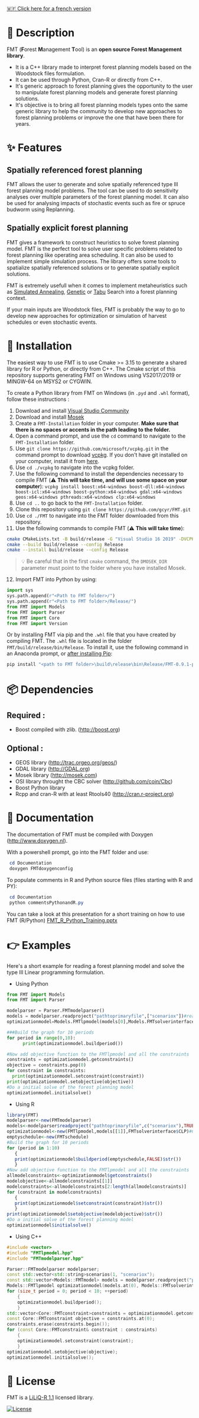 [🇼🇫 Click here for a french version](README.fr.md)

# 📑 Description

FMT (**F**orest **M**anagement **T**ool) is an **open source Forest Management library**.

- It is a C++ library made to interpret forest planning models based on the Woodstock files formulation. 
- It can be used through Python, Cran-R or directly from C++. 
- It's generic approach to forest planning gives the opportunity to the user to manipulate forest planning models and generate forest planning solutions. 
- It's objective is to bring all forest planning models types onto the same generic library to help the community to develop new approaches to forest planning problems or improve the one that have been there for years.

# ✨ Features

## Spatially referenced forest planning

FMT allows the user to generate and solve spatially referenced type III forest planning model problems. The tool can be used to do sensitivity analyses over multiple parameters of the forest planning model. It can also be used for analysing impacts of stochastic events such as fire or spruce budworm using Replanning.

## Spatially explicit forest planning

FMT gives a framework to construct heuristics to solve forest planning model. FMT is the perfect tool to solve user specific problems related to forest planning like operating area scheduling. It can also be used to implement simple simulation process. The library offers some tools to spatialize spatially referenced solutions or to generate spatially explicit solutions.

FMT is extremely usefull when it comes to implement metaheuristics such as [Simulated Annealing](https://en.wikipedia.org/wiki/Simulated_annealing), [Genetic](https://en.wikipedia.org/wiki/Genetic_algorithm) or [Tabu](https://en.wikipedia.org/wiki/Tabu_search) Search into a forest planning context.

If your main inputs are Woodstock files, FMT is probably the way to go to develop new approaches for optimization or simulation of harvest schedules or even stochastic events.

# 💽 Installation

The easiest way to use FMT is to use Cmake >= 3.15 to generate a shared library for R or Python, or directly from C++. The Cmake script of this repository supports generating FMT on Windows using VS2017/2019 or MINGW-64 on MSYS2 or CYGWIN.

To create a Python library from FMT on Windows (in `.pyd` and `.whl` format), follow these instructions :

1. Download and install [Visual Studio Community](https://visualstudio.microsoft.com/vs/community/)
2. Download and install [Mosek](https://www.mosek.com/)
3. Create a `FMT-Installation` folder in your computer. **Make sure that there is no spaces or accents in the path leading to the folder.**
4. Open a command prompt, and use the `cd` command to navigate to the `FMT-Installation` folder.
5. Use `git clone https://github.com/microsoft/vcpkg.git` in the command prompt to download [vcpkg](https://github.com/microsoft/vcpkg). If you don't have git installed on your computer, install it from [here](https://git-scm.com/).
6. Use `cd ./vcpkg` to navigate into the vcpkg folder.
7. Use the following command to install the dependencies necessary to compile FMT (⚠️ **This will take time, and will use some space on your computer**): `vcpkg install boost:x64-windows boost-dll:x64-windows boost-icl:x64-windows boost-python:x64-windows gdal:x64-windows geos:x64-windows pthreads:x64-windows clp:x64-windows`
8. Use `cd ..` to go back to the `FMT-Installation` folder.
9. Clone this repository using `git clone https://github.com/gcyr/FMT.git`
10. Use `cd ./FMT` to navigate into the FMT folder downloaded from this repository.
11. Use the following commands to compile FMT (⚠️ **This will take time**):

```bash
cmake CMakeLists.txt -B build/release -G "Visual Studio 16 2019" -DVCPKG_TARGET_TRIPLET=x64-windows -DCMAKE_TOOLCHAIN_FILE="../vcpkg/scripts/buildsystems/vcpkg.cmake" -DBOOST_DIR="../vcpkg/installed/x64-windows/" -DCMAKE_BUILD_TYPE=Release -DGDAL_DIR="../vcpkg/installed/x64-windows/" -DGEOS_DIR="../vcpkg/installed/x64-windows/" -DOSI_DIR="../vcpkg/installed/x64-windows/" -DPYTHON_DIR="../vcpkg/packages/python3_x64-windows/" -DMOSEK_DIR="C:/PROGRA~1/Mosek/"
cmake --build build/release --config Release
cmake --install build/release --config Release
```
> 💡 Be careful that in the first `cmake` command, the `DMOSEK_DIR` parameter must point to the folder where you have installed Mosek.

12. Import FMT into Python by using:

```python
import sys
sys.path.append(r"<Path to FMT folder>/")
sys.path.append(r"<Path to FMT folder>/Release/")
from FMT import Models
from FMT import Parser
from FMT import Core
from FMT import Version
```

Or by installing FMT via pip and the `.whl` file that you have created by compiling FMT. 
The `.whl` file is located in the folder `FMT/build/release/bin/Release`. To install it, use the following command in an Anaconda prompt, or [after installing Pip](https://packaging.python.org/tutorials/installing-packages/):

```bash
pip install "<path to FMT folder>\build\release\bin\Release/FMT-0.9.1-py3-none-any.whl"
```

# 📦 Dependencies

## Required :
  + Boost compiled with zlib. (http://boost.org)
## Optional :
  + GEOS library (http://trac.orgeo.org/geos/)
  + GDAL library (http://GDAL.org)
  + Mosek library (http://mosek.com)
  + OSI library throught the CBC solver (http://github.com/coin/Cbc)
  + Boost Python library
  + Rcpp and cran-R with at least Rtools40 (http://cran.r-project.org)

# 📖 Documentation

The documentation of FMT must be compiled with Doxygen (http://www.doxygen.nl).

With a powershell prompt, go into the FMT folder and use:

 ```powershell
  cd Documentation
  doxygen FMTdoxygenconfig
 ```
To populate comments in R and Python source files (files starting with R and PY):

 ```powershell
  cd Documentation
  python commentsPythonandR.py
 ```

You can take a look at this presentation for a short training on how to use FMT (R/Python) [FMT_R_Python_Training.pptx](Documentation/FMT_R_Python_Training.pptx) 

# 👉 Examples

 Here's a short example for reading a forest planning model and solve the type III Linear programming formulation.
 + Using Python
  ```python
  from FMT import Models
from FMT import Parser

modelparser = Parser.FMTmodelparser()
models = modelparser.readproject("pathtoprimaryfile",["scenariox"])#read scenario x from the primay file (.pri)
optimizationmodel=Models.FMTlpmodel(models[0],Models.FMTsolverinterface.CLP)#Construct a type III linear programming model from the FMTmodel

###Build the graph for 10 periods
for period in range(0,10):
        print(optimizationmodel.buildperiod())

#Now add objective function to the FMTlpmodel and all the constraints
constraints = optimizationmodel.getconstraints()
objective = constraints.pop(0)
for constraint in constraints:
    print(optimizationmodel.setconstraint(constraint))
print(optimizationmodel.setobjective(objective))
#Do a initial solve of the forest planning model
optimizationmodel.initialsolve()
 ```
 + Using R
 ```R
library(FMT)
modelparser<-new(FMTmodelparser)
models<-modelparser$readproject("pathtoprimaryfile",c("scenariox"),TRUE,TRUE,TRUE)#read scenario x from the primay file (.pri)
optimizationmodel<-new(FMTlpmodel,models[[1]],FMTsolverinterface$CLP)#Construct a type III linear programming model from the FMTmodel
emptyschedule<-new(FMTschedule)
#Build the graph for 10 periods
for (period in 1:10)
	{
	print(optimizationmodel$buildperiod(emptyschedule,FALSE)$str())
	}
#Now add objective function to the FMTlpmodel and all the constraints
allmodelconstraints<-optimizationmodel$getconstraints()
modelobjective<-allmodelconstraints[[1]]
modelconstraints<-allmodelconstraints[2:length(allmodelconstraints)]
for (constraint in modelconstraints)
	{
	print(optimizationmodel$setconstraint(constraint)$str())
	}
print(optimizationmodel$setobjective(modelobjective)$str())
#Do a initial solve of the forest planning model
optimizationmodel$initialsolve()
 ```
+ Using C++
``` C++
#include <vector>
#include "FMTlpmodel.hpp"
#include "FMTmodelparser.hpp"

Parser::FMTmodelparser modelparser;
const std::vector<std::string>scenarios(1, "scenariox");
const std::vector<Models::FMTmodel> models = modelparser.readproject("pathtoprimaryfile", scenarios);
Models::FMTlpmodel optimizationmodel(models.at(0), Models::FMTsolverinterface::MOSEK);
for (size_t period = 0; period < 10; ++period)
	{
	optimizationmodel.buildperiod();
	}
std::vector<Core::FMTconstraint>constraints = optimizationmodel.getconstraints();
const Core::FMTconstraint objective = constraints.at(0);
constraints.erase(constraints.begin());
for (const Core::FMTconstraint& constraint : constraints)
	{
	optimizationmodel.setconstraint(constraint);
	}
optimizationmodel.setobjective(objective);
optimizationmodel.initialsolve();
```

# 🔑 License 

FMT is a [LiLiQ-R 1.1](https://github.com/gcyr/FMT/blob/master/LICENSES/EN/LILIQ-R11EN.pdf) licensed library.

[![License](http://img.shields.io/:license-liliqR11-blue.svg?style=flat-square)](https://forge.gouv.qc.ca/licence/liliq-v1-1/#r%C3%A9ciprocit%C3%A9-liliq-r)
